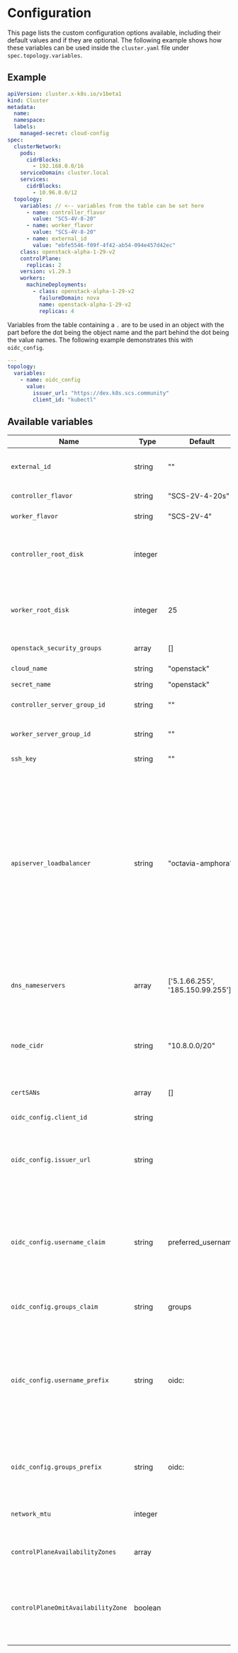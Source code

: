 # Configuration

This page lists the custom configuration options available, including their default values and if they are optional. The following example shows how these variables can be used inside the `cluster.yaml` file under `spec.topology.variables`.

## Example

```yaml
apiVersion: cluster.x-k8s.io/v1beta1
kind: Cluster
metadata:
  name:
  namespace:
  labels:
    managed-secret: cloud-config
spec:
  clusterNetwork:
    pods:
      cidrBlocks:
        - 192.168.0.0/16
    serviceDomain: cluster.local
    services:
      cidrBlocks:
        - 10.96.0.0/12
  topology:
    variables: // <-- variables from the table can be set here
      - name: controller_flavor
        value: "SCS-4V-8-20"
      - name: worker_flavor
        value: "SCS-4V-8-20"
      - name: external_id
        value: "ebfe5546-f09f-4f42-ab54-094e457d42ec"
    class: openstack-alpha-1-29-v2
    controlPlane:
      replicas: 2
    version: v1.29.3
    workers:
      machineDeployments:
        - class: openstack-alpha-1-29-v2
          failureDomain: nova
          name: openstack-alpha-1-29-v2
          replicas: 4
```

Variables from the table containing a `.` are to be used in an object with the part before the dot being the object name and the part behind the dot being the value names. The following example demonstrates this with `oidc_config`.

```yaml
---
topology:
  variables:
    - name: oidc_config
      value:
        issuer_url: "https://dex.k8s.scs.community"
        client_id: "kubectl"
```

## Available variables


| Name                               | Type    | Default                          | Example                                | Description                                                                                                                                                                                                                                                                                                                                                                                                                                                                                                | Required |
| ---------------------------------- | ------- | -------------------------------- | -------------------------------------- | ---------------------------------------------------------------------------------------------------------------------------------------------------------------------------------------------------------------------------------------------------------------------------------------------------------------------------------------------------------------------------------------------------------------------------------------------------------------------------------------------------------- | -------- |
| `external_id`                      | string  | ""                               | "ebfe5546-f09f-4f42-ab54-094e457d42ec" | ExternalNetworkID is the ID of an external OpenStack Network. This is necessary to get public internet to the VMs.                                                                                                                                                                                                                                                                                                                                                                                         | False    |
| `controller_flavor`                | string  | "SCS-2V-4-20s"                   | "SCS-2V-4-20s"                         | OpenStack instance flavor for control-plane nodes.                                                                                                                                                                                                                                                                                                                                                                                                                                                         | False    |
| `worker_flavor`                    | string  | "SCS-2V-4"                       | "SCS-2V-4"                             | OpenStack instance flavor for worker nodes.                                                                                                                                                                                                                                                                                                                                                                                                                                                                | False    |
| `controller_root_disk`             | integer |                                  | 25                                     | Root disk size in GiB for control-plane nodes. OpenStack volume will be created and used instead of an ephemeral disk defined in flavor. Should only be used for the diskless flavors.                                                                                                                                                                                                                                                                                                                     | False    |
| `worker_root_disk`                 | integer | 25                               | 25                                     | Root disk size in GiB for worker nodes. OpenStack volume will be created and used instead of an ephemeral disk defined in flavor. Should be used for the diskless flavors.                                                                                                                                                                                                                                                                                                                                 | False    |
| `openstack_security_groups`        | array   | []                               | ['security-group-1']                   | The names of the security groups to assign to the instance                                                                                                                                                                                                                                                                                                                                                                                                                                                 | False    |
| `cloud_name`                       | string  | "openstack"                      | "openstack"                            | The name of the cloud to use from the clouds secret                                                                                                                                                                                                                                                                                                                                                                                                                                                        | False    |
| `secret_name`                      | string  | "openstack"                      | "openstack"                            | The name of the clouds secret                                                                                                                                                                                                                                                                                                                                                                                                                                                                              | False    |
| `controller_server_group_id`       | string  | ""                               | "3adf4e92-bb33-4e44-8ad3-afda9dfe8ec3" | The server group to assign the control plane nodes to.                                                                                                                                                                                                                                                                                                                                                                                                                                                     | False    |
| `worker_server_group_id`           | string  | ""                               | "869fe071-1e56-46a9-9166-47c9f228e297" | The server group to assign the worker nodes to.                                                                                                                                                                                                                                                                                                                                                                                                                                                            | False    |
| `ssh_key`                          | string  | ""                               | "capi-keypair"                         | The ssh key to inject in the nodes.                                                                                                                                                                                                                                                                                                                                                                                                                                                                        | False    |
| `apiserver_loadbalancer`           | string  | "octavia-amphora"                | "none, octavia-amphora, octavia-ovn"   | "In this cluster-stack we have two kind of loadbalancers. Each of them has its own configuration variable. This setting here is to configure the loadbalancer that is placed in front of the apiserver.<br />You can choose from 2 options:<br /><br />none:<br /> No loadbalancer solution will be deployed<br /><br />octavia-amphora:<br /> (default) Uses openstack's loadbalancer service (provider:amphora)<br /><br />octavia-ovn:<br /> Uses openstack's loadbalancer service (provider:ovn)<br /> | False    |
| `dns_nameservers`                  | array   | ['5.1.66.255', '185.150.99.255'] | ['5.1.66.255', '185.150.99.255']       | "DNSNameservers is the list of nameservers for the OpenStack Subnet being created. Set this value when you need to create a new network/subnet while the access through DNS is required.<br />                                                                                                                                                                                                                                                                                                             | False    |
| `node_cidr`                        | string  | "10.8.0.0/20"                    | "10.8.0.0/20"                          | "NodeCIDR is the OpenStack Subnet to be created. Cluster actuator will create a network, a subnet with NodeCIDR, and a router connected to this subnet. If you leave this empty, no network will be created.<br />                                                                                                                                                                                                                                                                                         | False    |
| `certSANs`                         | array   | []                               | ['mydomain.example']                   | CertSANs sets extra Subject Alternative Names for the API Server signing cert.                                                                                                                                                                                                                                                                                                                                                                                                                             | False    |
| `oidc_config.client_id`            | string  |                                  | kubectl                                | A client id that all tokens must be issued for.                                                                                                                                                                                                                                                                                                                                                                                                                                                            |          |
| `oidc_config.issuer_url`           | string  |                                  | `https://dex.example.com`              | URL of the provider that allows the API server to dis cover public signing keys. Only URLs that use the https:// scheme are acc epted. This is typically the provider's discovery URL, changed to have an emp ty path                                                                                                                                                                                                                                                                                      |          |
| `oidc_config.username_claim`       | string  | preferred_username               | preferred_username                     | JWT claim to use as the user name. By default sub, whi ch is expected to be a unique identifier of the end user. Admins can choose oth er claims, such as email or name, depending on their provider. However, cla ims other than email will be prefixed with the issuer URL to prevent naming cla shes with other plugins.                                                                                                                                                                                |          |
| `oidc_config.groups_claim`         | string  | groups                           | groups                                 | JWT claim to use as the user's group. If the claim is present it must be an array of strings.                                                                                                                                                                                                                                                                                                                                                                                                              |          |
| `oidc_config.username_prefix`      | string  | oidc:                            | oidc:                                  | Prefix prepended to username claims to prevent cla shes with existing names (such as system: users). For example, the value oid c: will create usernames like oidc:jane.doe. If this flag isn't provided and --o idc-username-claim is a value other than email the prefix defaults to ( Iss uer URL )# where ( Issuer URL ) is the value of --oidc-issuer-url. The value - c an be used to disable all prefixing.                                                                                         |          |
| `oidc_config.groups_prefix`        | string  | oidc:                            | oidc:                                  | Prefix prepended to group claims to prevent clashes wit h existing names (such as system: groups). For example, the value oidc: will cre ate group names like oidc:engineering and oidc:infra.                                                                                                                                                                                                                                                                                                             |          |
| `network_mtu`                      | integer |                                  | 1500                                   | NetworkMTU sets the maximum transmission unit (MTU) value to address fragmentation for the private network ID.                                                                                                                                                                                                                                                                                                                                                                                             | False    |
| `controlPlaneAvailabilityZones`    | array   |                                  | ['nova']                               | ControlPlaneAvailabilityZones is the set of availability zones which control plane machines may be deployed to.                                                                                                                                                                                                                                                                                                                                                                                            | False    |
| `controlPlaneOmitAvailabilityZone` | boolean |                                  | True                                   | ControlPlaneOmitAvailabilityZone causes availability zone to be omitted when creating control plane nodes, allowing the Nova scheduler to make a decision on which availability zone to use based on other scheduling constraints.                                                                                                                                                                                                                                                                         | False    |
